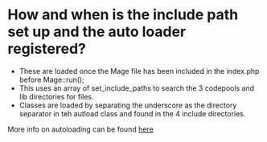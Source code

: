 # How and when is the include path set up and the auto loader registered?

- These are loaded once the Mage file has been included in the index.php before Mage::run();
- This uses an array of set_include_paths to search the 3 codepools and lib directories for files.
- Classes are loaded by separating the underscore as the directory separator in teh autload class and found in the 4 include directories.

More info on autoloading can be found [here](https://github.com/colinmurphy/magento-exam-notes/blob/master/1.%20Basics/1.%20Architecture/6.%20Explain%20class%20naming%20conventions%20and%20their%20relationship%20with%20the%20autoloader.md)
